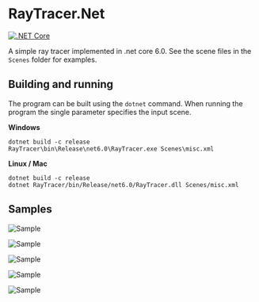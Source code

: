 # RayTracer.Net

[![.NET Core](https://github.com/hajduakos/RayTracerDotNet/actions/workflows/dotnetcore.yml/badge.svg)](https://github.com/hajduakos/RayTracerDotNet/actions/workflows/dotnetcore.yml)

A simple ray tracer implemented in .net core 6.0.
See the scene files in the `Scenes` folder for examples.

## Building and running

The program can be built using the `dotnet` command.
When running the program the single parameter specifies the input scene.

**Windows**
```
dotnet build -c release
RayTracer\bin\Release\net6.0\RayTracer.exe Scenes\misc.xml
```

**Linux / Mac**
```
dotnet build -c release
dotnet RayTracer/bin/Release/net6.0/RayTracer.dll Scenes/misc.xml
```

## Samples

![Sample](../gh-pages/misc.xml000.bmp)

![Sample](../gh-pages/material-mirror-color.xml000.bmp)

![Sample](../gh-pages/misc-box.xml000.bmp)

![Sample](../gh-pages/material-mirror-blur.xml000.bmp)

![Sample](../gh-pages/scene-dof.xml000.bmp)
